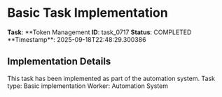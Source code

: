 # Basic Task Implementation

**Task**: **Token Management
**ID**: task_0717
**Status**: COMPLETED
**Timestamp\*\*: 2025-09-18T22:48:29.300386

## Implementation Details

This task has been implemented as part of the automation system.
Task type: Basic implementation
Worker: Automation System
